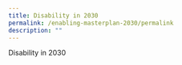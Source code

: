 ```yaml
---
title: Disability in 2030
permalink: /enabling-masterplan-2030/permalink
description: ""
---
```

Disability in 2030